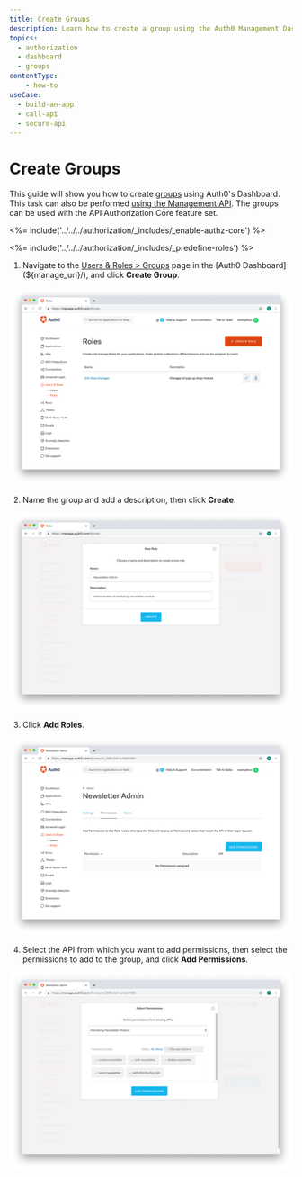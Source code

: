 ```yaml
---
title: Create Groups
description: Learn how to create a group using the Auth0 Management Dashboard. For use with Auth0's API Authorization Core feature set.
topics:
  - authorization
  - dashboard
  - groups
contentType: 
    - how-to
useCase:
  - build-an-app
  - call-api
  - secure-api
---
```

# Create Groups

This guide will show you how to create [groups](/authorization/concepts/rbac) using Auth0's Dashboard. This task can also be performed [using the Management API](/api/management/guides/groups/create-groups). The groups can be used with the API Authorization Core feature set.

<%= include('../../../authorization/_includes/_enable-authz-core') %>

<%= include('../../../authorization/_includes/_predefine-roles') %>

1. Navigate to the [Users & Roles > Groups](${manage_url}/#/groups) page in the [Auth0 Dashboard](${manage_url}/), and click **Create Group**.

![Click Create Group](/media/articles/authorization/role-list.png)

2. Name the group and add a description, then click **Create**.

![Add Group](/media/articles/authorization/role-name-role.png)

3. Click **Add Roles**.

![Add Roles](/media/articles/authorization/role-def-empty-permissions.png)

4. Select the API from which you want to add permissions, then select the permissions to add to the group, and click **Add Permissions**.

![Add Permissions to Roles](/media/articles/authorization/role-select-add-permissions.png)